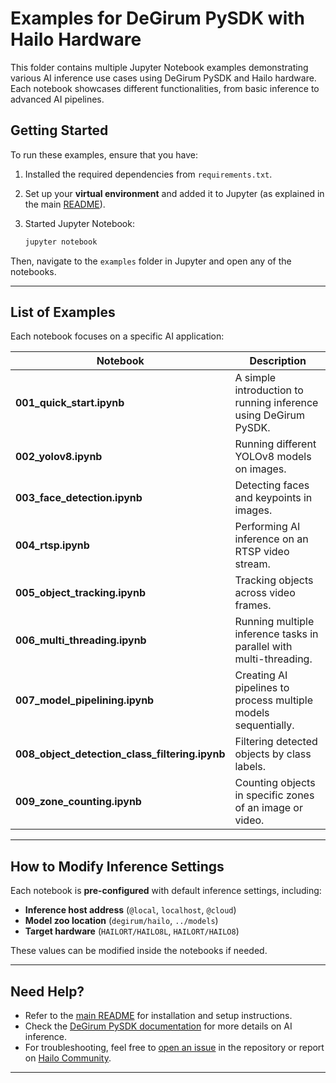 # **Examples for DeGirum PySDK with Hailo Hardware**  

This folder contains multiple Jupyter Notebook examples demonstrating various AI inference use cases using DeGirum PySDK and Hailo hardware. Each notebook showcases different functionalities, from basic inference to advanced AI pipelines.  

## **Getting Started**  

To run these examples, ensure that you have:  
1. Installed the required dependencies from `requirements.txt`.  
2. Set up your **virtual environment** and added it to Jupyter (as explained in the main [README](../README.md#2-create-a-virtual-environment)).  
3. Started Jupyter Notebook:  

   ```bash
   jupyter notebook
   ```

Then, navigate to the `examples` folder in Jupyter and open any of the notebooks.

---

## **List of Examples**  

Each notebook focuses on a specific AI application:

| Notebook | Description |
|----------|------------|
| **001_quick_start.ipynb** | A simple introduction to running inference using DeGirum PySDK. |
| **002_yolov8.ipynb** | Running different YOLOv8 models on images. |
| **003_face_detection.ipynb** | Detecting faces and keypoints in images. |
| **004_rtsp.ipynb** | Performing AI inference on an RTSP video stream. |
| **005_object_tracking.ipynb** | Tracking objects across video frames. |
| **006_multi_threading.ipynb** | Running multiple inference tasks in parallel with multi-threading. |
| **007_model_pipelining.ipynb** | Creating AI pipelines to process multiple models sequentially. |
| **008_object_detection_class_filtering.ipynb** | Filtering detected objects by class labels. |
| **009_zone_counting.ipynb** | Counting objects in specific zones of an image or video. |

---

## **How to Modify Inference Settings**  

Each notebook is **pre-configured** with default inference settings, including:  
- **Inference host address** (`@local`, `localhost`, `@cloud`)  
- **Model zoo location** (`degirum/hailo`, `../models`)  
- **Target hardware** (`HAILORT/HAILO8L`, `HAILORT/HAILO8`)  

These values can be modified inside the notebooks if needed.

---

## **Need Help?**  

- Refer to the [main README](../README.md) for installation and setup instructions.  
- Check the [DeGirum PySDK documentation](https://docs.degirum.com) for more details on AI inference.  
- For troubleshooting, feel free to [open an issue](https://github.com/DeGirum/hailo_examples/issues) in the repository or report on [Hailo Community](https://community.hailo.ai/).

---

